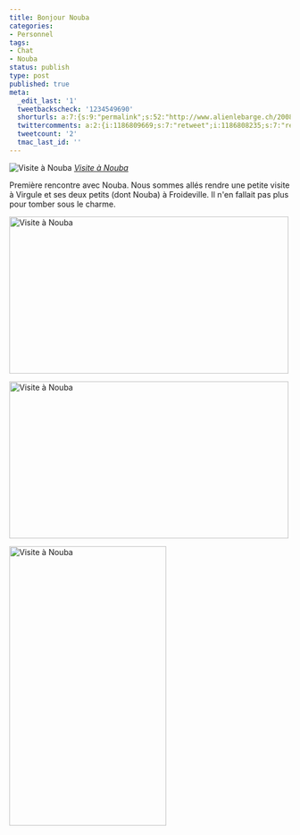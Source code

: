 ```yaml
---
title: Bonjour Nouba
categories:
- Personnel
tags:
- Chat
- Nouba
status: publish
type: post
published: true
meta:
  _edit_last: '1'
  tweetbackscheck: '1234549690'
  shorturls: a:7:{s:9:"permalink";s:52:"http://www.alienlebarge.ch/2008/07/07/bonjour-nouba/";s:7:"tinyurl";s:25:"http://tinyurl.com/dyc64w";s:4:"isgd";s:17:"http://is.gd/ike3";s:5:"bitly";s:18:"http://bit.ly/S7Iv";s:5:"snipr";s:22:"http://snipr.com/b9xa2";s:5:"snurl";s:22:"http://snurl.com/b9xa2";s:7:"snipurl";s:24:"http://snipurl.com/b9xa2";}
  twittercomments: a:2:{i:1186809669;s:7:"retweet";i:1186808235;s:7:"retweet";}
  tweetcount: '2'
  tmac_last_id: ''
---
```

<img src="http://farm4.static.flickr.com/3057/2642240352_9b66c48d88.jpg" alt="Visite à Nouba" />
<em><a title="photo sharing" href="http://www.flickr.com/photos/alienlebarge/2642240352/">Visite à Nouba</a></em>

Première rencontre avec Nouba. Nous sommes allés rendre une petite visite à  Virgule et ses deux petits (dont Nouba) à Froideville. Il n'en fallait pas plus  pour tomber sous le charme.

<!--more-->

<a title="Visite à Nouba de alienlebarge, sur Flickr" href="http://www.flickr.com/photos/alienlebarge/2642242534/"><img src="http://farm4.static.flickr.com/3061/2642242534_ee03d83775.jpg" alt="Visite à Nouba" width="500" height="281" /></a>

<a title="Visite à Nouba de alienlebarge, sur Flickr" href="http://www.flickr.com/photos/alienlebarge/2641411597/"><img src="http://farm4.static.flickr.com/3047/2641411597_c7bbc37d4f.jpg" alt="Visite à Nouba" width="500" height="281" /></a>

<a title="Visite à Nouba de alienlebarge, sur Flickr" href="http://www.flickr.com/photos/alienlebarge/2641412811/"><img src="http://farm4.static.flickr.com/3082/2641412811_e05250ccd8.jpg" alt="Visite à Nouba" width="281" height="500" /></a>
